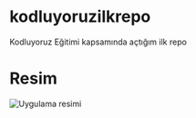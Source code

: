 # kodluyoruzilkrepo
Kodluyoruz Eğitimi kapsamında açtığım ilk repo
# Resim

![Uygulama resimi](https://i.ibb.co/zFDSkf0/Ekran-Resmi-2021-06-10-22-21-54.png)